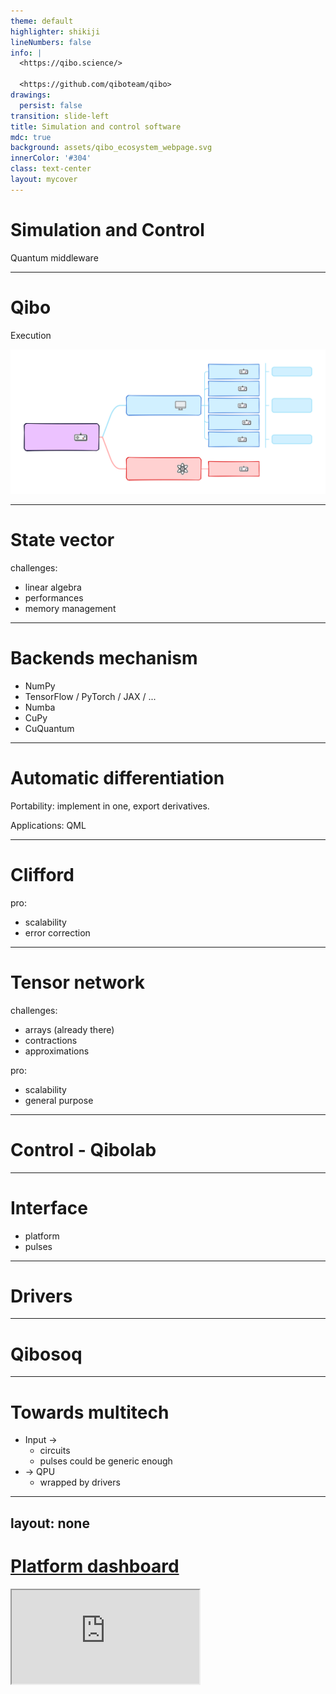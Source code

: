 ```yaml
---
theme: default
highlighter: shikiji
lineNumbers: false
info: |
  <https://qibo.science/>

  <https://github.com/qiboteam/qibo>
drawings:
  persist: false
transition: slide-left
title: Simulation and control software
mdc: true
background: assets/qibo_ecosystem_webpage.svg
innerColor: '#304'
class: text-center
layout: mycover
---
```


# Simulation and Control

Quantum middleware


---

# Qibo

Execution

<img src="assets/backends.svg" m="t--5"/>

<!-- TODO: add Clifford and TN -->

---

# State vector

challenges:

- linear algebra
- performances
- memory management

---

# Backends mechanism

- NumPy
- TensorFlow / PyTorch / JAX / ...
- Numba
- CuPy
- CuQuantum

---

# Automatic differentiation

Portability: implement in one, export derivatives.

Applications: QML

---

# Clifford

pro:

- scalability
- error correction

---

# Tensor network

challenges:

- arrays (already there)
- contractions
- approximations

pro:

- scalability
- general purpose

---

# Control - Qibolab

---

# Interface

- platform
- pulses

---

# Drivers

---

# Qibosoq

---

# Towards multitech

- Input ->
  - circuits
  - pulses could be generic enough
- -> QPU
  - wrapped by drivers

---
layout: none
---

<div z="-2" absolute="~" h="full" w="full" flex="~ justify-center items-center">

# [Platform dashboard](http://login.qrccluster.com:10000/)

</div>

<iframe src="http://login.qrccluster.com:10000/" h="200%" w="200%" scale="50" translate="x--120 y--70"/>

---

# Qibocal

An owed mention

<div flex="~ justify-center" h="full">
  <img src="assets/qq_qibocal.svg" h="80%"/>
</div>


---
layout: none
---

<div z="-2" absolute="~" h="full" w="full" flex="~ justify-center items-center">

# [Qibocal reports](http://login.qrccluster.com:9000)

</div>

<iframe src="http://login.qrccluster.com:9000/" h="200%" w="200%" scale="50" translate="x--120 y--70"/>

---
layout: center
---

# Thanks
